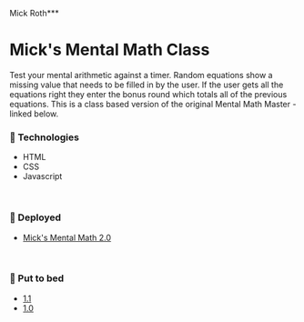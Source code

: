 Mick Roth***


# Mick's Mental Math Class

Test your mental arithmetic against a timer. Random equations show a missing value that needs to be filled in by the user. If the user gets all the equations right they enter the bonus round which totals all of the previous equations. This is a class based version of the original Mental Math Master - linked below.



### &#127803; Technologies	
- HTML
- CSS
- Javascript

<br>

### &#x1F3E1; Deployed

- [Mick's Mental Math 2.0](http://micks-mental-math.surge.sh/)

<br>



### &#127879; Put to bed
- [1.1](https://github.com/mickmed/micks-mental-math)
- [1.0](https://github.com/mickmed/math-game)

